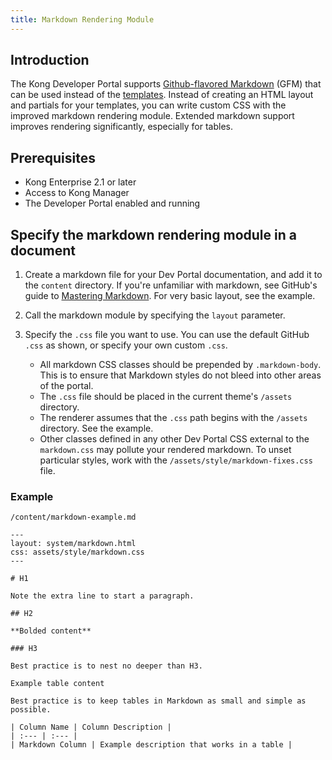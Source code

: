 ```yaml
---
title: Markdown Rendering Module
---
```


## Introduction

The Kong Developer Portal supports
[Github-flavored Markdown](https://github.github.com/gfm/) (GFM) that can be
used instead of the [templates](/enterprise/{{page.kong_version}}/developer-portal/working-with-templates/). Instead of 
creating an HTML layout and partials for your templates, you can write custom CSS
with the improved markdown rendering module. Extended markdown support
improves rendering significantly, especially for tables.

## Prerequisites

* Kong Enterprise 2.1 or later
* Access to Kong Manager
* The Developer Portal enabled and running

## Specify the markdown rendering module in a document

1. Create a markdown file for your Dev Portal documentation, and add it to the `content` directory. If you're unfamiliar with markdown, see GitHub's guide to [Mastering Markdown](https://guides.github.com/features/mastering-markdown/). For very basic layout, see the example.
2. Call the markdown module by specifying the `layout` parameter.
3. Specify the `.css` file you want to use. You can use the default GitHub `.css` as shown, or specify your own custom `.css`.

   - All markdown CSS classes should be prepended by `.markdown-body`.  This is
     to ensure that Markdown styles do not bleed into other areas of the portal.
   - The `.css` file should be placed in the current theme's `/assets` directory.
   - The renderer assumes that the `.css` path begins with the `/assets`
     directory. See the example.
   - Other classes defined in any other Dev Portal CSS external to the
     `markdown.css` may pollute your rendered markdown. To unset
     particular styles, work with the
     `/assets/style/markdown-fixes.css` file.

### Example

`/content/markdown-example.md`

```
---
layout: system/markdown.html
css: assets/style/markdown.css
---

# H1

Note the extra line to start a paragraph.

## H2

**Bolded content**

### H3

Best practice is to nest no deeper than H3.

Example table content

Best practice is to keep tables in Markdown as small and simple as possible.

| Column Name | Column Description |
| :--- | :--- |
| Markdown Column | Example description that works in a table |
```
